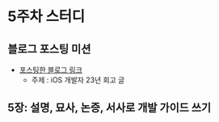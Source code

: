 # 5주차 스터디

## 블로그 포스팅 미션

- [포스팅한 블로그 링크](https://0urtrees.tistory.com/412)
  - 주제 : iOS 개발자 23년 회고 글

## 5장: 설명, 묘사, 논증, 서사로 개발 가이드 쓰기

###
